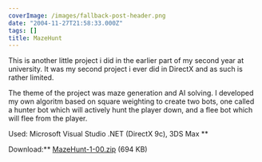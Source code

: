 ```yaml
---
coverImage: /images/fallback-post-header.png
date: "2004-11-27T21:58:33.000Z"
tags: []
title: MazeHunt
---
```


<span>This is another little project i did in the earlier part of my second year at university. It was my second project i ever did in DirectX and as such is rather limited.

The theme of the project was maze generation and AI solving. I developed my own algoritm based on square weighting to create two bots, one called a hunter bot which will actively hunt the player down, and a flee bot which will flee from the player.</span>

Used: Microsoft Visual Studio .NET (DirectX 9c), 3DS Max <span>\*\*

Download:\*\* [MazeHunt-1-00.zip](https://www.mikecann.co.uk/Files/MazeHunt-1-00.zip) (694 KB)</span>
